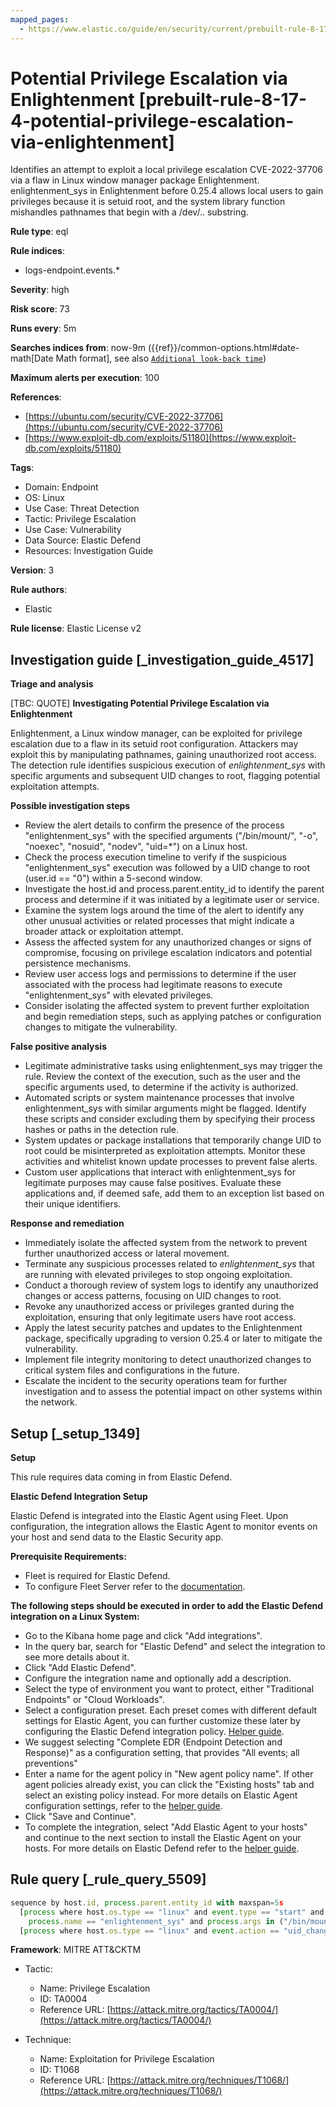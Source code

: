 ```yaml
---
mapped_pages:
  - https://www.elastic.co/guide/en/security/current/prebuilt-rule-8-17-4-potential-privilege-escalation-via-enlightenment.html
---
```


# Potential Privilege Escalation via Enlightenment [prebuilt-rule-8-17-4-potential-privilege-escalation-via-enlightenment]

Identifies an attempt to exploit a local privilege escalation CVE-2022-37706 via a flaw in Linux window manager package Enlightenment. enlightenment_sys in Enlightenment before 0.25.4 allows local users to gain privileges because it is setuid root, and the system library function mishandles pathnames that begin with a /dev/.. substring.

**Rule type**: eql

**Rule indices**:

* logs-endpoint.events.*

**Severity**: high

**Risk score**: 73

**Runs every**: 5m

**Searches indices from**: now-9m ({{ref}}/common-options.html#date-math[Date Math format], see also [`Additional look-back time`](docs-content://solutions/security/detect-and-alert/create-detection-rule.md#rule-schedule))

**Maximum alerts per execution**: 100

**References**:

* [https://ubuntu.com/security/CVE-2022-37706](https://ubuntu.com/security/CVE-2022-37706)
* [https://www.exploit-db.com/exploits/51180](https://www.exploit-db.com/exploits/51180)

**Tags**:

* Domain: Endpoint
* OS: Linux
* Use Case: Threat Detection
* Tactic: Privilege Escalation
* Use Case: Vulnerability
* Data Source: Elastic Defend
* Resources: Investigation Guide

**Version**: 3

**Rule authors**:

* Elastic

**Rule license**: Elastic License v2

## Investigation guide [_investigation_guide_4517]

**Triage and analysis**

[TBC: QUOTE]
**Investigating Potential Privilege Escalation via Enlightenment**

Enlightenment, a Linux window manager, can be exploited for privilege escalation due to a flaw in its setuid root configuration. Attackers may exploit this by manipulating pathnames, gaining unauthorized root access. The detection rule identifies suspicious execution of *enlightenment_sys* with specific arguments and subsequent UID changes to root, flagging potential exploitation attempts.

**Possible investigation steps**

* Review the alert details to confirm the presence of the process "enlightenment_sys" with the specified arguments ("/bin/mount/", "-o", "noexec", "nosuid", "nodev", "uid=*") on a Linux host.
* Check the process execution timeline to verify if the suspicious "enlightenment_sys" execution was followed by a UID change to root (user.id == "0") within a 5-second window.
* Investigate the host.id and process.parent.entity_id to identify the parent process and determine if it was initiated by a legitimate user or service.
* Examine the system logs around the time of the alert to identify any other unusual activities or related processes that might indicate a broader attack or exploitation attempt.
* Assess the affected system for any unauthorized changes or signs of compromise, focusing on privilege escalation indicators and potential persistence mechanisms.
* Review user access logs and permissions to determine if the user associated with the process had legitimate reasons to execute "enlightenment_sys" with elevated privileges.
* Consider isolating the affected system to prevent further exploitation and begin remediation steps, such as applying patches or configuration changes to mitigate the vulnerability.

**False positive analysis**

* Legitimate administrative tasks using enlightenment_sys may trigger the rule. Review the context of the execution, such as the user and the specific arguments used, to determine if the activity is authorized.
* Automated scripts or system maintenance processes that involve enlightenment_sys with similar arguments might be flagged. Identify these scripts and consider excluding them by specifying their process hashes or paths in the detection rule.
* System updates or package installations that temporarily change UID to root could be misinterpreted as exploitation attempts. Monitor these activities and whitelist known update processes to prevent false alerts.
* Custom user applications that interact with enlightenment_sys for legitimate purposes may cause false positives. Evaluate these applications and, if deemed safe, add them to an exception list based on their unique identifiers.

**Response and remediation**

* Immediately isolate the affected system from the network to prevent further unauthorized access or lateral movement.
* Terminate any suspicious processes related to *enlightenment_sys* that are running with elevated privileges to stop ongoing exploitation.
* Conduct a thorough review of system logs to identify any unauthorized changes or access patterns, focusing on UID changes to root.
* Revoke any unauthorized access or privileges granted during the exploitation, ensuring that only legitimate users have root access.
* Apply the latest security patches and updates to the Enlightenment package, specifically upgrading to version 0.25.4 or later to mitigate the vulnerability.
* Implement file integrity monitoring to detect unauthorized changes to critical system files and configurations in the future.
* Escalate the incident to the security operations team for further investigation and to assess the potential impact on other systems within the network.


## Setup [_setup_1349]

**Setup**

This rule requires data coming in from Elastic Defend.

**Elastic Defend Integration Setup**

Elastic Defend is integrated into the Elastic Agent using Fleet. Upon configuration, the integration allows the Elastic Agent to monitor events on your host and send data to the Elastic Security app.

**Prerequisite Requirements:**

* Fleet is required for Elastic Defend.
* To configure Fleet Server refer to the [documentation](docs-content://reference/ingestion-tools/fleet/fleet-server.md).

**The following steps should be executed in order to add the Elastic Defend integration on a Linux System:**

* Go to the Kibana home page and click "Add integrations".
* In the query bar, search for "Elastic Defend" and select the integration to see more details about it.
* Click "Add Elastic Defend".
* Configure the integration name and optionally add a description.
* Select the type of environment you want to protect, either "Traditional Endpoints" or "Cloud Workloads".
* Select a configuration preset. Each preset comes with different default settings for Elastic Agent, you can further customize these later by configuring the Elastic Defend integration policy. [Helper guide](docs-content://solutions/security/configure-elastic-defend/configure-an-integration-policy-for-elastic-defend.md).
* We suggest selecting "Complete EDR (Endpoint Detection and Response)" as a configuration setting, that provides "All events; all preventions"
* Enter a name for the agent policy in "New agent policy name". If other agent policies already exist, you can click the "Existing hosts" tab and select an existing policy instead. For more details on Elastic Agent configuration settings, refer to the [helper guide](docs-content://reference/ingestion-tools/fleet/agent-policy.md).
* Click "Save and Continue".
* To complete the integration, select "Add Elastic Agent to your hosts" and continue to the next section to install the Elastic Agent on your hosts. For more details on Elastic Defend refer to the [helper guide](docs-content://solutions/security/configure-elastic-defend/install-elastic-defend.md).


## Rule query [_rule_query_5509]

```js
sequence by host.id, process.parent.entity_id with maxspan=5s
  [process where host.os.type == "linux" and event.type == "start" and event.action == "exec" and
    process.name == "enlightenment_sys" and process.args in ("/bin/mount/", "-o","noexec","nosuid","nodev","uid=*") ]
  [process where host.os.type == "linux" and event.action == "uid_change" and event.type == "change" and user.id == "0"]
```

**Framework**: MITRE ATT&CKTM

* Tactic:

    * Name: Privilege Escalation
    * ID: TA0004
    * Reference URL: [https://attack.mitre.org/tactics/TA0004/](https://attack.mitre.org/tactics/TA0004/)

* Technique:

    * Name: Exploitation for Privilege Escalation
    * ID: T1068
    * Reference URL: [https://attack.mitre.org/techniques/T1068/](https://attack.mitre.org/techniques/T1068/)



